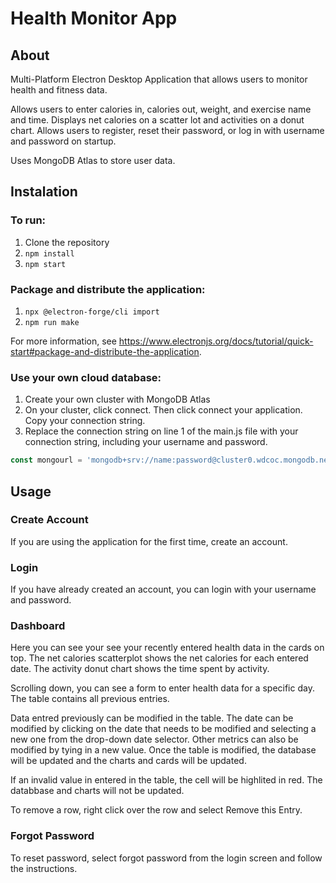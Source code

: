 # Health Monitor App

## About
Multi-Platform Electron Desktop Application that allows users to monitor health and fitness data.

Allows users to enter calories in, calories out, weight, and exercise name and time. Displays net calories on a scatter lot and activities on a donut chart. Allows users to register, reset their password, or log in with username and password on startup.

Uses MongoDB Atlas to store user data.

## Instalation

### To run:
1. Clone the repository
2. <code>npm install</code>
3. <code>npm start</code>

### Package and distribute the application:
1. <code>npx @electron-forge/cli import</code>
2. <code>npm run make</code>


For more information, see https://www.electronjs.org/docs/tutorial/quick-start#package-and-distribute-the-application. 

### Use your own cloud database:
1. Create your own cluster with MongoDB Atlas
2. On your cluster, click connect. Then click connect your application. Copy your connection string.
3. Replace the connection string on line 1 of the main.js file with your connection string, including your username and password.
```javascript
const mongourl = 'mongodb+srv://name:password@cluster0.wdcoc.mongodb.net/dbname?retryWrites=true&w=majority';
```


## Usage 

### Create Account 
If you are using the application for the first time, create an account.


### Login 
If you have already created an account, you can login with your username and password.


### Dashboard
Here you can see your see your recently entered health data in the cards on top. The net calories scatterplot shows the net calories for each entered date. The activity donut chart shows the time spent by activity.


Scrolling down, you can see a form to enter health data for a specific day. The table contains all previous entries. 


Data entred previously can be modified in the table. The date can be modified by clicking on the date that needs to be modified and selecting a new one from the drop-down date selector. Other metrics can also be modified by tying in a new value. Once the table is modified, the database will be updated and the charts and cards will be updated.


If an invalid value in entered in the table, the cell will be highlited in red. The databbase and charts will not be updated.


To remove a row, right click over the row and select Remove this Entry.


### Forgot Password
To reset password, select forgot password from the login screen and follow the instructions.
